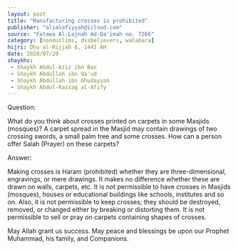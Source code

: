 ```yaml
---
layout: post
title: "Manufacturing crosses is prohibited"
publisher: "alsalafiyyah@icloud.com"
source: "Fatawa Al-Lajnah Ad-Da'imah no. 7266"
category: [nonmuslims, disbelievers, walabara]
hijri: Dhu al-Hijjah 8, 1441 AH
date: 2020/07/29
shaykhs: 
 - Shaykh Abdul-Aziz ibn Baz
 - Shaykh Abdullah ibn Qa'ud
 - Shaykh Abdullah ibn Ghudayyan
 - Shaykh Abdul-Razzaq al-Afify
---
```


Question: 

What do you think about crosses printed on carpets in some Masjids (mosques)? A carpet spread in the Masjid may contain drawings of two crossing swords, a small palm tree and some crosses. How can a person offer Salah (Prayer) on these carpets?

Answer:

Making crosses is Haram (prohibited) whether they are three-dimensional, engravings, or mere drawings. It makes no difference whether these are drawn on walls, carpets, etc. It is not permissible to have crosses in Masjids (mosques), houses or educational buildings like schools, institutes and so on. Also, it is not permissible to keep crosses; they should be destroyed, removed, or changed either by breaking or distorting them. It is not permissible to sell or pray on carpets containing shapes of crosses.

May Allah grant us success. May peace and blessings be upon our Prophet Muhammad, his family, and Companions.

